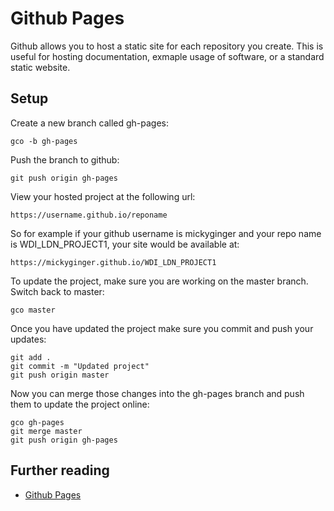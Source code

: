 # Github Pages

Github allows you to host a static site for each repository you create. This is useful for hosting documentation, exmaple usage of software, or a standard static website.

## Setup

Create a new branch called gh-pages:

```
gco -b gh-pages
```

Push the branch to github:

```
git push origin gh-pages
```

View your hosted project at the following url:

`https://username.github.io/reponame`

So for example if your github username is mickyginger and your repo name is WDI_LDN_PROJECT1, your site would be available at:

`https://mickyginger.github.io/WDI_LDN_PROJECT1`

To update the project, make sure you are working on the master branch. Switch back to master:

```
gco master
```

Once you have updated the project make sure you commit and push your updates:

```
git add .
git commit -m "Updated project"
git push origin master
```

Now you can merge those changes into the gh-pages branch and push them to update the project online:

```
gco gh-pages
git merge master
git push origin gh-pages
```

## Further reading

* [Github Pages](https://pages.github.com/)
